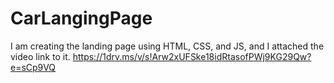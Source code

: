 # CarLangingPage
I am creating the landing page using HTML, CSS, and JS, and I attached the video link to it.
https://1drv.ms/v/s!Arw2xUFSke18idRtasofPWj9KG29Qw?e=sCp9VQ
